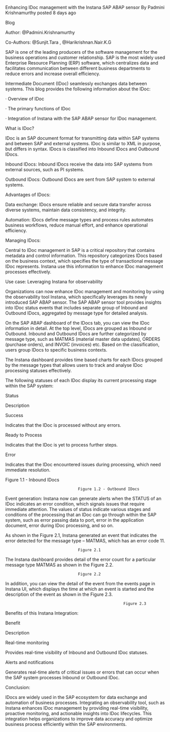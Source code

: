 Enhancing IDoc management with the Instana SAP ABAP sensor
 By Padmini Krishnamurthy posted 8 days ago
     
 
Blog


Author: @Padmini.Krishnamurthy

Co-Authors: @Sunjit.Tara , @Harikrishnan.Nair.K.G


SAP is one of the leading producers of the software management for the business operations and customer relationship. SAP is the most widely used Enterprise Resource Planning (ERP) software, which centralizes data and facilitates communication between different business departments to reduce errors and increase overall efficiency.

Intermediate Document (IDoc) seamlessly exchanges data between systems. This blog provides the following information about the IDoc:

·       Overview of IDoc

·       The primary functions of IDoc

·       Integration of Instana with the SAP ABAP sensor for IDoc management.


What is IDoc?

IDoc is an SAP document format for transmitting data within SAP systems and between SAP and external systems. IDoc is similar to XML in purpose, but differs in syntax. IDocs is classified into Inbound IDocs and Outbound IDocs.

Inbound IDocs: Inbound IDocs receive the data into SAP systems from external sources, such as PI systems.

Outbound IDocs: Outbound IDocs are sent from SAP system to external systems.


Advantages of IDocs:

Data exchange: IDocs ensure reliable and secure data transfer across diverse systems, maintain data consistency, and integrity.

Automation: IDocs define message types and process rules automates business workflows, reduce manual effort, and enhance operational efficiency.


Managing IDocs:

Central to IDoc management in SAP is a critical repository that contains metadata and control information. This repository categorizes IDocs based on the business context, which specifies the type of transactional message IDoc represents. Instana use this information to enhance IDoc management processes effectively.


Use case: Leveraging Instana for observability

Organizations can now enhance IDoc management and monitoring by using the observability tool Instana, which specifically leverages its newly introduced SAP ABAP sensor. The SAP ABAP sensor tool provides insights into IDoc status events that includes separate group of Inbound and Outbound IDocs, aggregated by message type for detailed analysis.

On the SAP ABAP dashboard of the IDocs tab, you can view the IDoc information in detail. At the top level, IDocs are grouped as Inbound or Outbound. Inbound and Outbound IDocs are further categorized by message type, such as MATMAS (material master data updates), ORDERS (purchase orders), and INVOIC (invoices) etc. Based on the classification, users group IDocs to specific business contexts.

The Instana dashboard provides time based charts for each IDocs grouped by the message types that allows users to track and analyse IDoc processing statuses effectively.

The following statuses of each IDoc display its current processing stage within the SAP system:


Status

Description

Success

Indicates that the IDoc is processed without any errors.

Ready to Process

Indicates that the IDoc is yet to process further steps.

Error

Indicates that the IDoc encountered issues during processing, which need immediate resolution.



Figure 1.1 - Inbound IDocs




                                    Figure 1.2 - Outbound IDocs


Event generation: Instana now can generate alerts when the STATUS of an IDoc indicates an error condition, which signals issues that require immediate attention. The values of status indicate various stages and conditions of the processing that an IDoc can go through within the SAP system, such as error passing data to port, error in the application document, error during IDoc processing, and so on.


As shown in the Figure 2.1, Instana generated an event that indicates the error detected for the message type – MATMAS, which has an error code 11.





                                    Figure 2.1



The Instana dashboard provides detail of the error count for a particular message type MATMAS as shown in the Figure 2.2.



                                    Figure 2.2



In addition, you can view the detail of the event from the events page in Instana UI, which displays the time at which an event is started and the description of the event as shown in the Figure 2.3.



                                                        Figure 2.3


Benefits of this Instana Integration:


Benefit

Description

Real-time monitoring

Provides real-time visibility of Inbound and Outbound IDoc statuses.

Alerts and notifications

Generates real-time alerts of critical issues or errors that can occur when the SAP system processes Inbound or Outbound IDoc.


Conclusion:

IDocs are widely used in the SAP ecosystem for data exchange and automation of business processes. Integrating an observability tool, such as Instana enhances IDoc management by providing real-time visibility, proactive monitoring, and actionable insights into IDoc lifecycles. This integration helps organizations to improve data accuracy and optimize business process efficiently within the SAP environments.